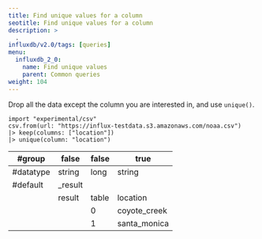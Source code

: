 ```yaml
---
title: Find unique values for a column
seotitle: Find unique values for a column
description: >
  .
influxdb/v2.0/tags: [queries]
menu:
  influxdb_2_0:
    name: Find unique values
    parent: Common queries
weight: 104
---
```


Drop all the data except the column you are interested in, and use `unique()`.

```
import "experimental/csv"
csv.from(url: "https://influx-testdata.s3.amazonaws.com/noaa.csv")
|> keep(columns: ["location"])
|> unique(column: "location")
```

|#group   |false  |false|true        |
|---------|-------|-----|------------|
|#datatype|string |long |string      |
|#default |_result|     |            |
|         |result |table|location    |
|         |       |0    |coyote_creek|
|         |       |1    |santa_monica|
